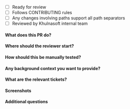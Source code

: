 - [ ] Ready for review
- [ ] Follows CONTRIBUTING rules
- [ ] Any changes involving paths support all path separators
- [ ] Reviewed by Khulnasoft internal team

#### What does this PR do?


#### Where should the reviewer start?


#### How should this be manually tested?


#### Any background context you want to provide?


#### What are the relevant tickets?


#### Screenshots


#### Additional questions
